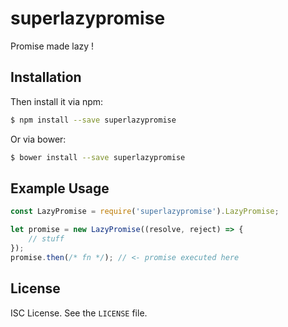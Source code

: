 # superlazypromise

Promise made lazy !

## Installation

Then install it via npm:

``` bash
$ npm install --save superlazypromise
```

Or via bower:

``` bash
$ bower install --save superlazypromise
```

## Example Usage

``` js
const LazyPromise = require('superlazypromise').LazyPromise;

let promise = new LazyPromise((resolve, reject) => {
    // stuff
});
promise.then(/* fn */); // <- promise executed here
```


License
----

ISC License. See the `LICENSE` file.
